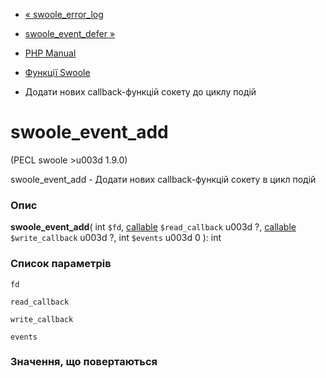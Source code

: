 - [« swoole_error_log](function.swoole-error-log.md)
- [swoole_event_defer »](function.swoole-event-defer.md)

- [PHP Manual](index.md)
- [Функції Swoole](ref.swoole-funcs.md)
- Додати нових callback-функцій сокету до циклу подій

# swoole_event_add

(PECL swoole \>u003d 1.9.0)

swoole_event_add - Додати нових callback-функцій сокету в цикл подій

### Опис

**swoole_event_add**(
int `$fd`,
[callable](language.types.callable.md) `$read_callback` u003d ?,
[callable](language.types.callable.md) `$write_callback` u003d ?,
int `$events` u003d 0
): int

### Список параметрів

`fd`

`read_callback`

`write_callback`

`events`

### Значення, що повертаються
